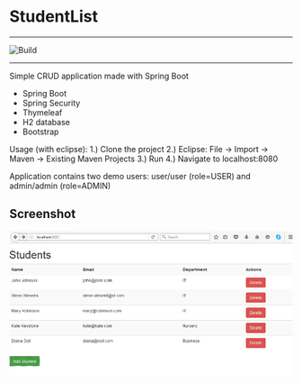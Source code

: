 # StudentList
<hr/>

![Build](https://github.com/veljanoskana/sample-demo-project/actions/workflows/maven.yml/badge.svg)

<hr/>

Simple CRUD application made with Spring Boot

- Spring Boot
- Spring Security
- Thymeleaf
- H2 database
- Bootstrap

Usage (with eclipse):
1.) Clone the project
2.) Eclipse: File -> Import -> Maven -> Existing Maven Projects
3.) Run
4.) Navigate to localhost:8080

Application contains two demo users: 
user/user (role=USER) and
admin/admin (role=ADMIN)

## Screenshot

![Screenshot](https://github.com/juhahinkula/juhahinkula.github.io/raw/master/img/bootcrud.png)


